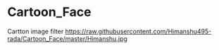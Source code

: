 # Cartoon_Face
Cartton image filter
https://raw.githubusercontent.com/Himanshu495-rada/Cartoon_Face/master/Himanshu.jpg
